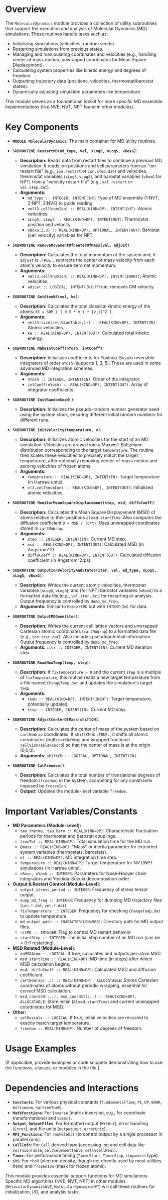 # Overview

The `MolecularDynamics` module provides a collection of utility subroutines that support the execution and analysis of Molecular Dynamics (MD) simulations. These routines handle tasks such as:
- Initializing simulations (velocities, random seeds).
- Restarting simulations from previous states.
- Managing and manipulating coordinates and velocities (e.g., handling center of mass motion, unwrapped coordinates for Mean Square Displacement).
- Calculating system properties like kinetic energy and degrees of freedom.
- Outputting trajectory data (positions, velocities, thermostat/barostat states).
- Dynamically adjusting simulation parameters like temperature.

This module serves as a foundational toolkit for more specific MD ensemble implementations (like NVE, NVT, NPT found in other modules).

# Key Components

- **`MODULE MolecularDynamics`**: The main container for MD utility routines.

- **`SUBROUTINE RestartMD(md_type, vel, xLogS, vLogS, vBoxG)`**:
  - **Description:** Reads data from restart files to continue a previous MD simulation. It reads ion positions and cell parameters from an "ion restart file" (e.g., `ion.restart` or `ion.step.dat`) and velocities, thermostat variables (`xLogS`, `vLogS`), and barostat variables (`vBoxG` for NPT) from a "velocity restart file" (e.g., `vel.restart` or `vel.step.dat`).
  - **Arguments:**
    - `md_type :: INTEGER, INTENT(IN)`: Type of MD ensemble (1:NVT, 2:NPT, 3:NVE) to guide reading.
    - `vel(3,cell%numIon) :: REAL(KIND=DP), INTENT(OUT)`: Atomic velocities.
    - `xLogS, vLogS :: REAL(KIND=DP), INTENT(OUT)`: Thermostat position and velocity.
    - `vBoxG(3,3) :: REAL(KIND=DP), OPTIONAL, INTENT(OUT)`: Barostat (cell velocity) variables for NPT.

- **`SUBROUTINE RemoveMovementOfCenterOfMass(vel, adjust)`**:
  - **Description:** Calculates the total momentum of the system and, if `adjust` is `.TRUE.`, subtracts the center of mass velocity from each atom's velocity to ensure zero net momentum.
  - **Arguments:**
    - `vel(3,cell%numIon) :: REAL(KIND=DP), INTENT(INOUT)`: Atomic velocities.
    - `adjust :: LOGICAL, INTENT(IN)`: If true, removes CM velocity.

- **`SUBROUTINE GetAtomKE(vel, ke)`**:
  - **Description:** Calculates the total classical kinetic energy of the atoms: `KE = SUM_i { 0.5 * m_i * |v_i|^2 }`.
  - **Arguments:**
    - `vel(3,size(cell%ionTable,1)) :: REAL(KIND=DP), INTENT(IN)`: Atomic velocities.
    - `ke :: REAL(KIND=DP), INTENT(OUT)`: Calculated total kinetic energy.

- **`SUBROUTINE MakeIntCoeff(nYosh, intCoeff)`**:
  - **Description:** Initializes coefficients for Yoshida-Suzuki reversible integrators of order `nYosh` (supports 1, 3, 5). These are used in some advanced MD integration schemes.
  - **Arguments:**
    - `nYosh :: INTEGER, INTENT(IN)`: Order of the integrator.
    - `intCoeff(nYosh) :: REAL(KIND=DP), INTENT(OUT)`: Array of integrator coefficients.

- **`SUBROUTINE InitRandomSeed()`**:
  - **Description:** Initializes the pseudo-random number generator seed using the system clock, ensuring different initial random numbers for different runs.

- **`SUBROUTINE InitVelocity(temperature, v)`**:
  - **Description:** Initializes atomic velocities for the start of an MD simulation. Velocities are drawn from a Maxwell-Boltzmann distribution corresponding to the target `temperature`. The routine then scales these velocities to precisely match the target temperature, after optionally removing center-of-mass motion and zeroing velocities of frozen atoms.
  - **Arguments:**
    - `temperature :: REAL(KIND=DP), INTENT(IN)`: Target temperature (in Hartree units).
    - `v(3,cell%numIon) :: REAL(KIND=DP), INTENT(OUT)`: Initialized atomic velocities.

- **`SUBROUTINE MonitorMeanSquareDisplacement(step, msd, diffuCoeff)`**:
  - **Description:** Calculates the Mean Square Displacement (MSD) of atoms relative to their positions at `msd_startTime`. Also computes the diffusion coefficient `D = MSD / (6*t)`. Uses unwrapped coordinates stored in `cartNoWrap`.
  - **Arguments:**
    - `step :: INTEGER, INTENT(IN)`: Current MD step.
    - `msd :: REAL(KIND=DP), INTENT(OUT)`: Calculated MSD (in Angstrom^2).
    - `diffuCoeff :: REAL(KIND=DP), INTENT(OUT)`: Calculated diffusion coefficient (in Angstrom^2/ps).

- **`SUBROUTINE OutputIonVelocityAndStates(iter, vel, md_type, xLogS, vLogS, vBoxG)`**:
  - **Description:** Writes the current atomic velocities, thermostat variables (`xLogS`, `vLogS`), and (for NPT) barostat variables (`vBoxG`) to a formatted data file (e.g., `vel.iter.dat`) for restarting or analysis. Output frequency is controlled by `dump_md_freq`.
  - **Arguments:** Similar to `RestartMD` but with `INTENT(IN)` for data.

- **`SUBROUTINE OutputMDGeom(iter)`**:
  - **Description:** Writes the current cell lattice vectors and unwrapped Cartesian atomic coordinates (`cartNoWrap`) to a formatted data file (e.g., `ion.iter.dat`). Also includes pseudopotential information. Output frequency is controlled by `dump_md_freq`.
  - **Arguments:** `iter :: INTEGER, INTENT(IN)`: Current MD iteration step.

- **`SUBROUTINE ReadNewTemp(temp, step)`**:
  - **Description:** If `fixTemperature > 0` and the current `step` is a multiple of `fixTemperature`, this routine reads a new target temperature from a file named `ChangeTemp.dat` and updates the simulation's target `temp`.
  - **Arguments:**
    - `temp :: REAL(KIND=DP), INTENT(INOUT)`: Target temperature, potentially updated.
    - `step :: INTEGER, INTENT(IN)`: Current MD step.

- **`SUBROUTINE AdjustCenterOfMass(shiftCM)`**:
  - **Description:** Calculates the center of mass of the system based on `cartNoWrap` coordinates. If `shiftCM` is `.TRUE.`, it shifts all atomic coordinates (both `cartNoWrap` and wrapped fractional `cell%ionTable%coord`) so that the center of mass is at the origin (0,0,0).
  - **Arguments:** `shiftCM :: LOGICAL, OPTIONAL, INTENT(IN)`.

- **`SUBROUTINE CalFreedom()`**:
  - **Description:** Calculates the total number of translational degrees of freedom (`freedom`) in the system, accounting for any constraints imposed by `frozenIon`.
  - **Output:** Updates the module-level variable `freedom`.

# Important Variables/Constants

- **MD Parameters (Module-Level):**
    - `tau_thermo, tau_baro :: REAL(KIND=DP)`: Characteristic fluctuation periods for thermostat and barostat couplings.
    - `timeTot :: REAL(KIND=DP)`: Total simulation time for the MD run.
    - `Qmass :: REAL(KIND=DP)`: "Mass" or inertia parameter for extended system variables (thermostats, barostats).
    - `dt :: REAL(KIND=DP)`: MD integration time step.
    - `temperature :: REAL(KIND=DP)`: Target temperature for NVT/NPT simulations (in Hartree units).
    - `nResn, nYosh :: INTEGER`: Parameters for Nose-Hoover chain integrators and Yoshida-Suzuki decomposition order.
- **Output & Restart Control (Module-Level):**
    - `output_stress_period :: INTEGER`: Frequency of stress tensor output.
    - `dump_md_freq :: INTEGER`: Frequency for dumping MD trajectory files (`ion.*.dat`, `vel.*.dat`).
    - `fixTemperature :: INTEGER`: Frequency for checking `ChangeTemp.dat` to update temperature.
    - `md_output_path :: CHARACTER(LEN=500)`: Directory path for MD output files.
    - `rstMD :: INTEGER`: Flag to control MD restart behavior.
    - `startStep :: INTEGER`: The initial step number of an MD run (can be > 0 if restarting).
- **MSD Related (Module-Level):**
    - `doMSDAtom :: LOGICAL`: If true, calculates and outputs per-atom MSD.
    - `msd_startTime :: REAL(KIND=DP)`: MD time (in steps) after which MSD calculation begins.
    - `msd, diffuCoeff :: REAL(KIND=DP)`: Calculated MSD and diffusion coefficient.
    - `cartNoWrap(:,:) :: REAL(KIND=DP), ALLOCATABLE`: Stores Cartesian coordinates of atoms without periodic wrapping, essential for correct MSD calculation.
    - `msd_coords0(:,:), msd_coordst(:,:) :: REAL(KIND=DP), ALLOCATABLE`: Store initial (at `msd_startTime`) and current unwrapped coordinates for MSD.
- **Other:**
    - `velRescale :: LOGICAL`: If true, initial velocities are rescaled to exactly match target temperature.
    - `freedom :: REAL(KIND=DP)`: Number of degrees of freedom.

# Usage Examples

[If applicable, provide examples or code snippets demonstrating how to use the functions, classes, or modules in the file.]

# Dependencies and Interactions

- **`Constants`**: For various physical constants (`fundamentalTime`, `PI`, `DP`, `BOHR`, `boltzmann`, `hartreeToeV`).
- **`MathFunctions`**: For `Inverse` (matrix inversion, e.g., for coordinate transformations) and `Vecmul`.
- **`Output`, `OutputFiles`**: For formatted output (`WrtOut`), error handling (`Error`), and file units (`outputUnit`, `errorUnit`).
- **`MPI_Functions`**: For `rankGlobal` (to control output by a single processor in parallel runs).
- **`CellInfo`**: For `Cell` derived type (accessing ion and cell data like `cell%ionTable`, `cell%elementTable`, `cell%cellReal`).
- **`Timer`**: For performance timing (`TimerStart`, `TimerStop`, `stopwatch` type).
- **`SYS`**: For `rhoR` (electron density, though not directly used by most utilities here) and `frozenIon` (mask for frozen atoms).

This module provides essential support functions for MD simulations. Specific MD algorithms (NVE, NVT, NPT) in other modules (`MolecularDynamicsNVE`, `MolecularDynamicsNPT`) will call these routines for initialization, I/O, and analysis tasks.
